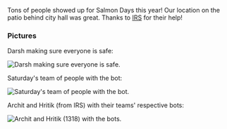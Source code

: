 <!--t Salmon Days 2018 t-->

Tons of people showed up for Salmon Days this year! Our location on the patio behind city hall was great. Thanks to [IRS][1] for their help!

### Pictures

Darsh making sure everyone is safe:

![Darsh making sure everyone is safe.][2]

Saturday's team of people with the bot:

![Saturday's team of people with the bot.][3]

Archit and Hritik (from IRS) with their teams' respective bots:

![Archit and Hritik (1318) with the bots.][4]


  [1]: https://team1318.org/
  [2]: https://www.spartabots.org/images/salmon-days/2018_0.jpg
  [3]: https://www.spartabots.org/images/salmon-days/2018_1.jpg
  [4]: https://www.spartabots.org/images/salmon-days/2018_2.jpg